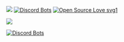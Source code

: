 ![](https://komarev.com/ghpvc/?username=benji1123&color=blueviolet)
[![Discord Bots](https://top.gg/api/widget/status/774732068282171424.svg)](https://top.gg/bot/774732068282171424)
[![Open Source Love svg1](https://badges.frapsoft.com/os/v1/open-source.svg?v=103)](https://github.com/ellerbrock/open-source-badges/)

![](https://media4.giphy.com/media/Nzz86dByLtYTS/giphy.gif)

[![Discord Bots](https://top.gg/api/widget/774732068282171424.svg)](https://top.gg/bot/774732068282171424)
